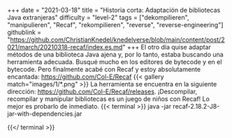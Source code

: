 +++
date = "2021-03-18"
title = "Historia corta: Adaptación de bibliotecas Java extranjeras"
difficulty = "level-2"
tags = ["dekompilieren", "manipulieren", "Recaf", "rekompilieren", "reverse", "reverse-engineering"]
githublink = "https://github.com/ChristianKnedel/knedelverse/blob/main/content/post/2021/march/20210318-recaf/index.es.md"
+++
El otro día quise adaptar métodos de una biblioteca Java ajena y, por lo tanto, estaba buscando una herramienta adecuada. Busqué mucho en los editores de bytecode y en el bytecode. Pero finalmente acabé con Recaf y estoy absolutamente encantada: https://github.com/Col-E/Recaf
{{< gallery match="images/1/*.png" >}}
La herramienta se encuentra en la siguiente dirección: https://github.com/Col-E/Recaf/releases. ¡Descompilar, recompilar y manipular bibliotecas es un juego de niños con Recaf! Lo mejor es probarlo de inmediato.
{{< terminal >}}
java -jar recaf-2.18.2-J8-jar-with-dependencies.jar

{{</ terminal >}}
